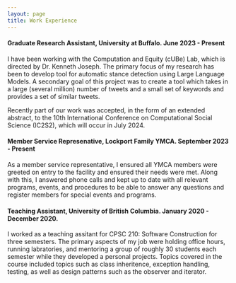 ```yaml
---
layout: page
title: Work Experience
---
```


#### Graduate Research Assistant, University at Buffalo. June 2023 - Present

I have been working with the Computation and Equity (cUBe) Lab, which is directed by Dr. Kenneth Joseph. The primary focus of my research has been to develop tool for automatic stance detection using Large Language Models. A secondary goal of this project was to create a tool which takes in a large (several million) number of tweets and a small set of keywords and provides a set of similar tweets.

Recently part of our work was accepted, in the form of an extended abstract, to the 10th International Conference on Computational Social Science (IC2S2), which will occur in July 2024.

#### Member Service Represenative, Lockport Family YMCA. September 2023 - Present

As a member service representative, I ensured all YMCA members were greeted on entry to the facility and ensured their needs were met. Along with this, I answered phone calls and kept up to date with all relevant programs, events, and procedures to be able to answer any questions and register members for special events and programs.

#### Teaching Assistant, University of British Columbia. January 2020 - December 2020.

I worked as a teaching assitant for CPSC 210: Software Construction for three semesters. The primary aspects of my job were holding office hours, running labratories, and mentoring a group of roughly 30 students each semester while they developed a personal projects. Topics covered in the course included topics such as class inheritence, exception handling, testing, as well as design patterns such as the observer and iterator.